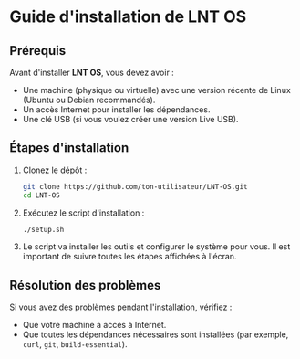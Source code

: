 # Guide d'installation de LNT OS

## Prérequis

Avant d'installer **LNT OS**, vous devez avoir :
- Une machine (physique ou virtuelle) avec une version récente de Linux (Ubuntu ou Debian recommandés).
- Un accès Internet pour installer les dépendances.
- Une clé USB (si vous voulez créer une version Live USB).

## Étapes d'installation

1. Clonez le dépôt :
    ```bash
    git clone https://github.com/ton-utilisateur/LNT-OS.git
    cd LNT-OS
    ```

2. Exécutez le script d'installation :
    ```bash
    ./setup.sh
    ```

3. Le script va installer les outils et configurer le système pour vous. Il est important de suivre toutes les étapes affichées à l'écran.

## Résolution des problèmes
Si vous avez des problèmes pendant l'installation, vérifiez :
- Que votre machine a accès à Internet.
- Que toutes les dépendances nécessaires sont installées (par exemple, `curl`, `git`, `build-essential`).
